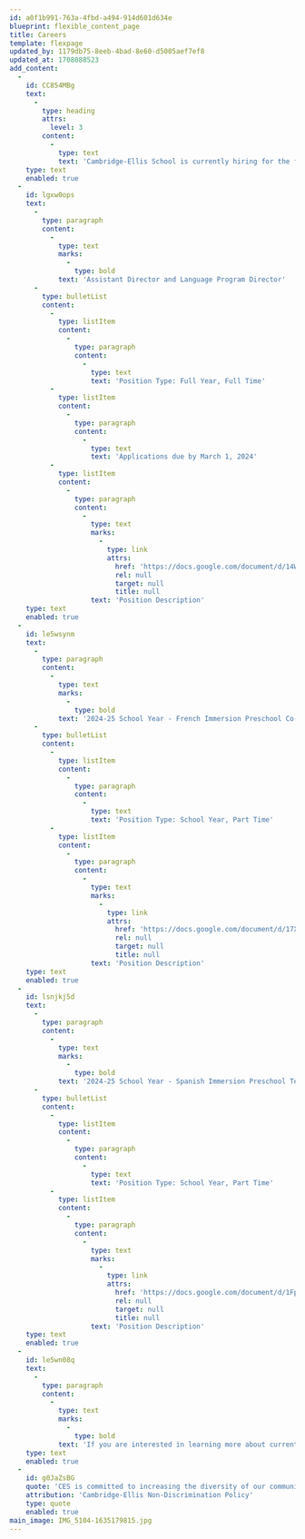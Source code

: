 ```yaml
---
id: a0f1b991-763a-4fbd-a494-914d601d634e
blueprint: flexible_content_page
title: Careers
template: flexpage
updated_by: 1179db75-8eeb-4bad-8e60-d5005aef7ef8
updated_at: 1708088523
add_content:
  -
    id: CC854MBg
    text:
      -
        type: heading
        attrs:
          level: 3
        content:
          -
            type: text
            text: 'Cambridge-Ellis School is currently hiring for the following position(s):'
    type: text
    enabled: true
  -
    id: lgxw0ops
    text:
      -
        type: paragraph
        content:
          -
            type: text
            marks:
              -
                type: bold
            text: 'Assistant Director and Language Program Director'
      -
        type: bulletList
        content:
          -
            type: listItem
            content:
              -
                type: paragraph
                content:
                  -
                    type: text
                    text: 'Position Type: Full Year, Full Time'
          -
            type: listItem
            content:
              -
                type: paragraph
                content:
                  -
                    type: text
                    text: 'Applications due by March 1, 2024'
          -
            type: listItem
            content:
              -
                type: paragraph
                content:
                  -
                    type: text
                    marks:
                      -
                        type: link
                        attrs:
                          href: 'https://docs.google.com/document/d/14WvKKC5TNy9V61ANjN3I-72hngM4vFcqJXysSHm8uWI/edit?usp=sharing'
                          rel: null
                          target: null
                          title: null
                    text: 'Position Description'
    type: text
    enabled: true
  -
    id: le5wsynm
    text:
      -
        type: paragraph
        content:
          -
            type: text
            marks:
              -
                type: bold
            text: '2024-25 School Year - French Immersion Preschool Co-Head Teacher'
      -
        type: bulletList
        content:
          -
            type: listItem
            content:
              -
                type: paragraph
                content:
                  -
                    type: text
                    text: 'Position Type: School Year, Part Time'
          -
            type: listItem
            content:
              -
                type: paragraph
                content:
                  -
                    type: text
                    marks:
                      -
                        type: link
                        attrs:
                          href: 'https://docs.google.com/document/d/17XWXFFaaRN1Gmtr8zqVSpOZwGuwHurtNv2fpgeRkN1s/edit?usp=sharing'
                          rel: null
                          target: null
                          title: null
                    text: 'Position Description'
    type: text
    enabled: true
  -
    id: lsnjkj5d
    text:
      -
        type: paragraph
        content:
          -
            type: text
            marks:
              -
                type: bold
            text: '2024-25 School Year - Spanish Immersion Preschool Teacher'
      -
        type: bulletList
        content:
          -
            type: listItem
            content:
              -
                type: paragraph
                content:
                  -
                    type: text
                    text: 'Position Type: School Year, Part Time'
          -
            type: listItem
            content:
              -
                type: paragraph
                content:
                  -
                    type: text
                    marks:
                      -
                        type: link
                        attrs:
                          href: 'https://docs.google.com/document/d/1FpSBeXS0BgctKc5Yyrs1AOQGfGV3Bn9cVk5Q8rl2cFA/edit?usp=sharing'
                          rel: null
                          target: null
                          title: null
                    text: 'Position Description'
    type: text
    enabled: true
  -
    id: le5wn08q
    text:
      -
        type: paragraph
        content:
          -
            type: text
            marks:
              -
                type: bold
            text: 'If you are interested in learning more about current and future career opportunities at our school, please reach out to our Executive Director, Bekah Riley at Bekah@Cambridge-Ellis.org'
    type: text
    enabled: true
  -
    id: g0JaZsBG
    quote: 'CES is committed to increasing the diversity of our community and the curriculum. Candidates who can contribute to that goal are encouraged to apply and to identify their strengths and experiences in this area. Cambridge-Ellis School is an equal opportunity employer and all qualified applicants will receive consideration for employment without regard to race, color, religion, sex, national origin, disability status, protected veteran status, gender identity, sexual orientation or any other characteristic protected by law.'
    attribution: 'Cambridge-Ellis Non-Discrimination Policy'
    type: quote
    enabled: true
main_image: IMG_5104-1635179815.jpg
---
```

